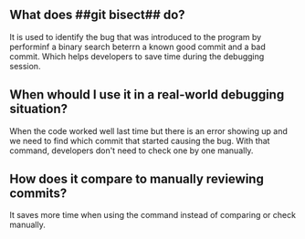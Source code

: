 ## What does ##git bisect## do?
It is used to identify the bug that was introduced to the program by performinf a binary search beterrn a known good commit and a bad commit.
Which helps developers to save time during the debugging session.
## When whould I use it in a real-world debugging situation?
When the code worked well last time but there is an error showing up and we need to find which commit that started causing the bug. With that command, developers don't need to check one by one manually.
## How does it compare to manually reviewing commits?
It saves more time when using the command instead of comparing or check manually.